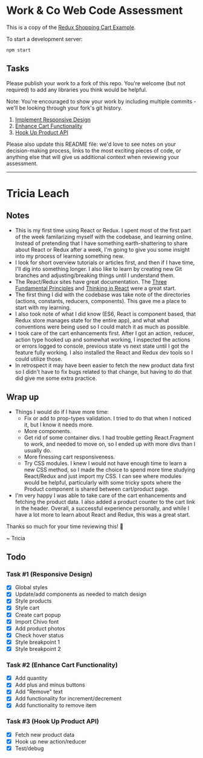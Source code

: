 # Work & Co Web Code Assessment

This is a copy of the [Redux Shopping Cart Example](https://github.com/reactjs/redux/tree/master/examples/shopping-cart).

To start a development server:

```
npm start
```

## Tasks

Please publish your work to a fork of this repo. You're welcome (but not required) to add any libraries you think would be helpful.

Note: You're encouraged to show your work by including multiple commits - we'll be looking through your fork's git history.

1. [Implement Responsive Design](/tasks/01-responsive-design.md)
2. [Enhance Cart Functionality](/tasks/02-cart-enhancements.md)
3. [Hook Up Product API](/tasks/03-product-api.md)

Please also update this README file: we'd love to see notes on your decision-making process, links to the most exciting pieces of code, or anything else that will give us additional context when reviewing your assessment.

---
# Tricia Leach

## Notes

- This is my first time using React or Redux. I spent most of the first part of the week familarizing myself with the codebase, and learning online. Instead of pretending that I have something earth-shattering to share about React or Redux after a week, I'm going to give you some insight into my process of learning something new.
- I look for short overview tutorials or articles first, and then if I have time, I'll dig into something longer. I also like to learn by creating new Git branches and adjusting/breaking things until I understand them.
- The React/Redux sites have great documentation. The [Three Fundamental Principles](https://redux.js.org/introduction/three-principles) and [Thinking in React](https://reactjs.org/docs/thinking-in-react.html) were a great start.
- The first thing I did with the codebase was take note of the directories (actions, constants, reducers, components). This gave me a place to start with my learning.
- I also took note of what I did know (ES6, React is component based, that Redux store manages state for the entire app), and what what conventions were being used so I could match it as much as possible.
- I took care of the cart enhancements first. After I got an action, reducer, action type hooked up and somewhat working, I inspected the actions or errors logged to console, previous state vs next state until I got the feature fully working. I also installed the React and Redux dev tools so I could utilize those.
- In retrospect it may have been easier to fetch the new product data first so I didn't have to fix bugs related to that change, but having to do that did give me some extra practice.

## Wrap up
- Things I would do if I have more time:
  - Fix or add to prop-types validation. I tried to do that when I noticed it, but I know it needs more.
  - More components.
  - Get rid of some container divs. I had trouble getting React.Fragment to work, and needed to move on, so I ended up with more divs than I usually do.
  - More finessing cart responsiveness.
  - Try CSS modules. I knew I would not have enough time to learn a new CSS method, so I made the choice to spend more time studying React/Redux and just import my CSS. I can see where modules would be helpful, particularly with some tricky spots where the Product component is shared between cart/product page.
- I'm very happy I was able to take care of the cart enhancements and fetching the product data. I also added a product counter to the cart link in the header. Overall, a successful experience personally, and while I have a lot more to learn about React and Redux, this was a great start.

Thanks so much for your time reviewing this! 👋

~ Tricia

## Todo
### Task #1 (Responsive Design)
- [x] Global styles
- [x] Update/add components as needed to match design
- [x] Style products
- [x] Style cart
- [x] Create cart popup
- [x] Import Chivo font
- [x] Add product photos
- [x] Check hover status
- [x] Style breakpoint 1
- [x] Style breakpoint 2

### Task #2 (Enhance Cart Functionality)
- [x] Add quantity
- [x] Add plus and minus buttons
- [x] Add "Remove" text
- [x] Add functionality for increment/decrement
- [x] Add functionality to remove item

### Task #3 (Hook Up Product API)
- [x] Fetch new product data
- [x] Hook up new action/reducer
- [x] Test/debug